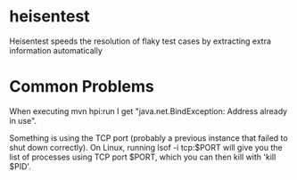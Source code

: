 heisentest
==========

Heisentest speeds the resolution of flaky test cases by extracting extra information automatically

Common Problems
===============

When executing mvn hpi:run I get "java.net.BindException: Address already in use".

Something is using the TCP port (probably a previous instance that failed to shut down correctly). On Linux, running lsof -i tcp:$PORT will give you the list of processes using TCP port $PORT, which you can then kill with 'kill $PID'.